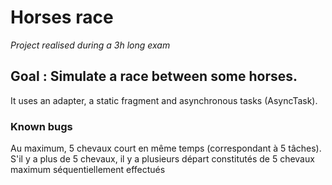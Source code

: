 # Horses race
*Project realised during a 3h long exam*

## Goal : Simulate a race between some horses.
It uses an adapter, a static fragment and asynchronous tasks (AsyncTask).

### Known bugs
Au maximum, 5 chevaux court en même temps (correspondant à 5 tâches). S'il y a plus de 5 chevaux,
il y a plusieurs départ constitutés de 5 chevaux maximum séquentiellement effectués
